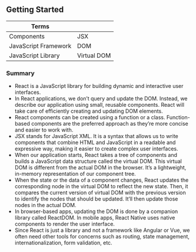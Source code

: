 ## Getting Started

| Terms                |             |
| -------------------- | ----------- |
| Components           | JSX         |
| JavaScript Framework | DOM         |
| JavaScript Library   | Virtual DOM |

### Summary

- React is a JavaScript library for building dynamic and interactive user interfaces.
- In React applications, we don’t query and update the DOM. Instead, we describe our application using small, reusable components. React will take care of efficiently creating and updating DOM elements.
- React components can be created using a function or a class. Function-based components are the preferred approach as they’re more concise and easier to work with.
- JSX stands for JavaScript XML. It is a syntax that allows us to write components that combine HTML and JavaScript in a readable and expressive way, making it easier to create complex user interfaces.
- When our application starts, React takes a tree of components and builds a JavaScript data structure called the virtual DOM. This virtual DOM is different from the actual DOM in the browser. It’s a lightweight, in-memory representation of our component tree.
- When the state or the data of a component changes, React updates the corresponding node in the virtual DOM to reflect the new state. Then, it compares the current version of virtual DOM with the previous version to identify the nodes that should be updated. It’ll then update those nodes in the actual DOM.
- In browser-based apps, updating the DOM is done by a companion library called ReactDOM. In mobile apps, React Native uses native components to render the user interface.
- Since React is just a library and not a framework like Angular or Vue, we often need other tools for concerns such as routing, state management, internationalization, form validation, etc.
